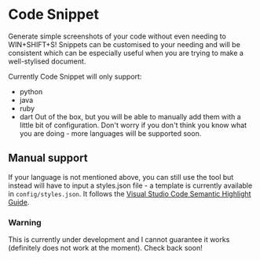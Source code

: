 # Code Snippet

Generate simple screenshots of your code without even needing to WIN+SHIFT+S!
Snippets can be customised to your needing and will be consistent which can be especially useful when you are trying to make a well-stylised document.

Currently Code Snippet will only support:

- python
- java
- ruby
- dart
  Out of the box, but you will be able to manually add them with a little bit of configuration. Don't worry if you don't think you know what you are doing - more languages will be supported soon.

## Manual support

If your language is not mentioned above, you can still use the tool but instead will have to input a styles.json file - a template is currently available in `config/styles.json`. It follows the [Visual Studio Code Semantic Highlight Guide](https://code.visualstudio.com/api/language-extensions/semantic-highlight-guide#theming).

### Warning

This is currently under development and I cannot guarantee it works (definitely does not work at the moment). Check back soon!
